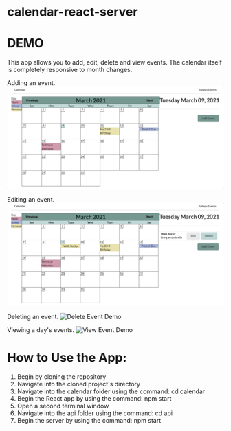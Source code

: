 # calendar-react-server

# DEMO

This app allows you to add, edit, delete and view events. The calendar itself is completely responsive to month changes.

Adding an event.
![Add Event Demo](demo/add.gif)

Editing an event.
![Edit Event Demo](demo/edit.gif)

Deleting an event.
![Delete Event Demo](demo/delete.gif)

Viewing a day's events.
![View Event Demo](demo/view.gif)

# How to Use the App:

1. Begin by cloning the repository
2. Navigate into the cloned project's directory
3. Navigate into the calendar folder using the command: cd calendar
4. Begin the React app by using the command: npm start
5. Open a second terminal window
6. Navigate into the api folder using the command: cd api
7. Begin the server by using the command: npm start
